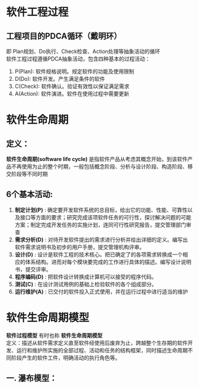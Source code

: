 # 软件工程过程  
## 工程项目的PDCA循环（戴明环）  
即 Plan规划、Do执行、Check检查、Action处理等抽象活动的循环  
软件工程过程遵循PDCA抽象活动，包含四种基本的过程活动：  
1. P(Plan): 软件规格说明。规定软件的功能及使用限制    
2. D(Do): 软件开发。产生满足条件的软件  
3. C(Check): 软件确认。验证有效性以保证满足需求  
4. A(Action): 软件演进。软件在使用过程中需要更新  


# 软件生命周期  
## 定义：
**软件生命周期(software life cycle)** 是指软件产品从考虑其概念开始，到该软件产品不再使用为止的整个时期，一般包括概念阶段、分析与设计阶段、构造阶段、移交阶段等不同时期  
## 6个基本活动:  
1. **制定计划(P)** : 确定要开发软件系统的总目标，给出它的功能、性能、可靠性以及接口等方面的要求；研究完成该项软件任务的可行性，探讨解决问题的可能方案；制定完成开发任务的实施计划，连同可行性研究报告，提交管理部门审查  
2. **需求分析(D)** : 对待开发软件提出的需求进行分析并给出详细的定义。编写出软件需求说明书及初步的用户手册，提交管理机构评审。  
3. **设计(D)** : 设计是软件工程的技术核心。把已确定了的各项需求转换成一个相应的体系结构。进而对每个模块要完成的工作进行具体的描述。编写设计说明书，提交评审。  
4. **程序编码(D)** : 把软件设计转换成计算机可以接受的程序代码。  
5. **测试(C)** : 在设计测试用例的基础上检验软件的各个组成部分。  
6. **运行维护(A)** : 已交付的软件投入正式使用，并在运行过程中进行适当的维护  

# 软件生命周期模型  
**软件过程模型** 有时也称 **软件生命周期模型**   
定义：描述从软件需求定义直至软件经使用后废弃为止，跨越整个生存期的软件开发、运行和维护所实施的全部过程、活动和任务的结构框架，同时描述生命周期不同阶段产生的软件工件，明确活动的执行角色等。  

## 一. 瀑布模型：


